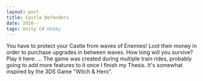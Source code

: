 ```yaml
---
layout: post
title: Castle Defenders
date: 2016--
tags: Unity C# Hobby
---
```

You have to protect your Castle from waves of Enemies! Loot their money in order to purchase upgrades in between waves. How long will you survive?
Play it here: ...
The game was created during multiple train rides, probably going to add more features to it once I finish my Thesis. It's somewhat inspired by the 3DS Game "Witch & Hero".